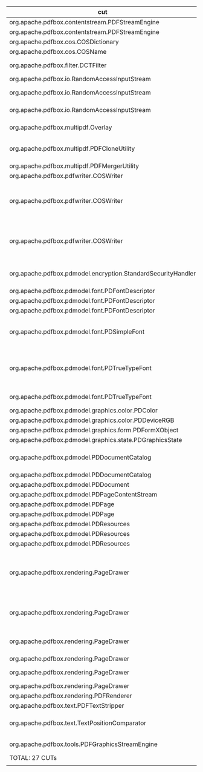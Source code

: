 | cut 	| mut 	| mocked 	| tests 	| oo 	| po 	| co 	| passing 	| failing 	| comments 	| stubs 	|
|---	|---	|---	|---	|---	|---	|---	|---	|---	|---	|---	|
| org.apache.pdfbox.contentstream.PDFStreamEngine 	| addOperator(OperatorProcessor) 	| OperatorProcessor.getName() 	| 6 	| - 	| 3 	| 3 	| 6 	| 0 	| - 	|  	|
| org.apache.pdfbox.contentstream.PDFStreamEngine 	| processPage(PDPage) 	| PDPage.hasContents() 	| 6 	| - 	| 3 	| 3 	| 0 	| 6 	| NPE 	|  	|
| org.apache.pdfbox.cos.COSDictionary 	| containsValue(Object) 	| Map.containsValue(Object) 	| 3 	| 1 	| 1 	| 1 	| 3 	| 0 	| - 	|  	|
| org.apache.pdfbox.cos.COSName 	| writePDF(OutputStream) 	| OutputStream.write 	| 14 	| - 	| 7 	| 7 	| 14 	| 0 	| - 	|  	|
| org.apache.pdfbox.filter.DCTFilter 	| decode(InputStream,OutputStream, COSDictionary,int,DecodeOptions) 	| OutputStream.write(byte[]) 	| 4 	| - 	| 2 	| 2 	| 4 	| 0 	| - 	|  	|
| org.apache.pdfbox.io.RandomAccessInputStream 	| read() 	| RandomAccessRead.eof(), RandomAccessRead.read() 	| 9 	| 3 	| 3 	| 3 	| 9 	| 0 	| - 	|  	|
| org.apache.pdfbox.io.RandomAccessInputStream 	| read(byte[],int,int) 	| RandomAccessRead.eof(), RandomAccessRead.read(byte[],int,int) 	| 15 	| 5 	| 5 	| 5 	| 15 	| 0 	| - 	|  	|
| org.apache.pdfbox.io.RandomAccessInputStream 	| available() 	| RandomAccessRead.length(), RandomAccessRead.getPosition() 	| 12 	| 4 	| 4 	| 4 	| 12 	| 0 	| - 	|  	|
| org.apache.pdfbox.multipdf.Overlay 	| overlay(Map) 	| *** Set.add(Object) *** 	| 2 	| - 	| 1 	| 1 	| 0 	| 2 	| File not found 	|  	|
| org.apache.pdfbox.multipdf.PDFCloneUtility 	| cloneForNewDocument(Object) 	| *** Set.add(Object) *** 	| 2 	| - 	| 1 	| 1 	| 0 	| 2 	| Wanted but not invoked 	|  	|
| org.apache.pdfbox.multipdf.PDFMergerUtility 	| appendDocument(PDDocument,PDDocument) 	| PDDocument.getVersion() 	| 2 	| - 	| 1 	| 1 	| 0 	| 2 	| NPE 	|  	|
| org.apache.pdfbox.pdfwriter.COSWriter 	| visitFromName() 	| COSName.writePDF(OutputStream) 	| 14 	| - 	| 7 	| 7 	| 14 	| 0 	| - 	|  	|
| org.apache.pdfbox.pdfwriter.COSWriter 	| doWriteObject() 	| *** Set.add(Object) *** 	| 14 	| - 	| 7 	| 7 	| 6 PO 	| 8 	| Bad file descriptor, wanted 10 but found 1 	|  	|
| org.apache.pdfbox.pdfwriter.COSWriter 	| close() 	| OutputStream.close() 	| 12 	| - 	| 6 	| 6 	| 1 PO 	| 11 	| Bad file descriptor, wanted 10 but found 1 	|  	|
| org.apache.pdfbox.pdmodel.encryption.StandardSecurityHandler 	| prepareForDecryption(PDEncryption,COSArray, DecryptionMaterial) 	| PDEncryption.isEncryptMetaData() 	| 2 	| - 	| 1 	| 1 	| 0 	| 2 	| Unknown Encryption Revision 0 	|  	|
| org.apache.pdfbox.pdmodel.font.PDFontDescriptor 	| getCapHeight() 	| COSDictionary.getFloat(COSName,float) 	| 3 	| 1 	| 1 	| 1 	| 3 	| 0 	| - 	|  	|
| org.apache.pdfbox.pdmodel.font.PDFontDescriptor 	| setCapHeight(float) 	| COSDictionary.setFloat(COSName,float) 	| 2 	| - 	| 1 	| 1 	| 2 	| 0 	| - 	|  	|
| org.apache.pdfbox.pdmodel.font.PDFontDescriptor 	| setXHeight(float) 	| COSDictionary.setFloat(COSName,float) 	| 2 	| - 	| 1 	| 1 	| 2 	| 0 	| - 	|  	|
| org.apache.pdfbox.pdmodel.font.PDSimpleFont 	| toUnicode(int,GlyphList) 	| Encoding.getName(int) 	| 3 	| 1 	| 1 	| 1 	| 3 	| 0 	| tests fail with *** Set.add *** 	|  	|
| org.apache.pdfbox.pdmodel.font.PDTrueTypeFont 	| codeToGID(int) 	| CmapSubtable.getGlyphId(int), TrueTypeFont.nameToGID(java.lang.String) 	| 6 	| 2 	| 2 	| 2 	| - 	| - 	| corner case: same invocation signature 	|  	|
| org.apache.pdfbox.pdmodel.font.PDTrueTypeFont 	| getWidthFromFont(int) 	| TrueTypeFont.getAdvanceWidth(int), TrueTypeFont.getUnitsPerEm() 	| 3 	| 1 	| 1 	| 1 	| 3 	| 0 	| - 	|  	|
| org.apache.pdfbox.pdmodel.graphics.color.PDColor 	| getComponents() 	| PDColorSpace.getNumberOfComponents() 	| 2 	| - 	| 1 	| 1 	| 2 	| 0 	| - 	|  	|
| org.apache.pdfbox.pdmodel.graphics.color.PDDeviceRGB 	| toRGBImage(WritableRaster) 	| Raster.getWidth(), Raster.getHeight() 	| 2 	| - 	| 1 	| 1 	| 0 	| 2 	| NPE 	|  	|
| org.apache.pdfbox.pdmodel.graphics.form.PDFormXObject 	| setMatrix(AffineTransform) 	| AffineTransform.getMatrix(double[]) 	| 2 	| - 	| 1 	| 1 	| 2 	| 0 	| - 	|  	|
| org.apache.pdfbox.pdmodel.graphics.state.PDGraphicsState 	| intersectClippingPath(Area) 	| Area.intersect(Area) 	| 2 	| - 	| 1 	| 1 	| 0 	| 2 	| NPE 	|  	|
| org.apache.pdfbox.pdmodel.PDDocumentCatalog 	| getAcroForm(PDDocumentFixup) 	| PDDocumentFixup.apply() 	| 4 	| - 	| 2 	| 2 	| 4 	| 0 	| Where is CO and PO 3?! 	|  	|
| org.apache.pdfbox.pdmodel.PDDocumentCatalog 	| getPageMode() 	| COSDictionary.getNameAsString(COSName) 	| 2 	| - 	| 1 	| 1 	| 2 	| 0 	| - 	|  	|
| org.apache.pdfbox.pdmodel.PDDocument 	| importPage(PDPage) 	| PDPage.getRotation() 	| 2 	| - 	| 1 	| 1 	| 0 	| 2 	| NPE 	|  	|
| org.apache.pdfbox.pdmodel.PDPageContentStream 	| setFont(PDFont,float) 	| PDFont.willBeSubset() 	| 2 	| - 	| 1 	| 1 	| 2 	| 0 	| - 	|  	|
| org.apache.pdfbox.pdmodel.PDPage 	| setResources(PDResources) 	| COSDictionary.setItem(COSName,COSObjectable) 	| 6 	| - 	| 3 	| 3 	| 6 	| 0 	| - 	|  	|
| org.apache.pdfbox.pdmodel.PDPage 	| setMediaBox(PDRectangle) 	| COSDictionary.setItem(COSName,COSObjectable) 	| 4 	| - 	| 2 	| 2 	| 4 	| 0 	| - 	|  	|
| org.apache.pdfbox.pdmodel.PDResources 	| getExtGState(COSName) 	| ResourceCache.put(COSObject,PDExtendedGraphicsState) 	| 4 	| - 	| 2 	| 2 	| 4 	| 0 	| - 	|  	|
| org.apache.pdfbox.pdmodel.PDResources 	| getFont(COSName) 	| ResourceCache.put(COSObject,PDFont) 	| 6 	| - 	| 3 	| 3 	| 6 	| 0 	| - 	|  	|
| org.apache.pdfbox.pdmodel.PDResources 	| getXObject(COSName) 	| ResourceCache.put(COSObject,PDXObject) 	| 4 	| - 	| 2 	| 2 	| 4 	| 0 	| - 	|  	|
| org.apache.pdfbox.rendering.PageDrawer 	| appendRectangle(Point2D,Point2D,Point2D,Point2D) 	| Path2D$Float.moveTo(float,float), Path2D$Float.lineTo(float,float), Path2D.closePath(), Point2D.getX(), Point2D.getY() 	| 2 	| - 	| 1 	| 1 	| 0 	| 2 	| wanted but not invoked, error in invocation order 	|  	|
| org.apache.pdfbox.rendering.PageDrawer 	| fillPath(int) 	| Graphics2D.setComposite(Composite), Graphics2D.setPaint(Paint), Path2D.setWindingRule(int), Graphics2D.setRenderingHint(RenderingHints$Key,Object), Graphics2D.fill(Shape), Path2D.reset() 	| 2 	| - 	| 1 	| 1 	| 0 	| 2 	| NPE 	|  	|
| org.apache.pdfbox.rendering.PageDrawer 	| strokePath() 	| Graphics2D.setComposite(Composite), Graphics2D.setPaint(Paint), Graphics2D.setStroke(Stroke), Graphics2D.draw(Shape), Path2D.reset() 	| 2 	| - 	| 1 	| 1 	| 2 	| 0 	| - 	|  	|
| org.apache.pdfbox.rendering.PageDrawer 	| drawImage(PDImage) 	| PDImage.getInterpolate(), PDImage.isStencil() 	| 2 	| - 	| 1 	| 1 	| 0 	| 2 	| NPE 	|  	|
| org.apache.pdfbox.rendering.PageDrawer 	| drawPage(Graphics,PDRectangle) 	| Graphics2D.translate(double,double), Graphics2D.scale(double,double) 	| 2 	| - 	| 1 	| 1 	| - 	| - 	| can't run 	|  	|
| org.apache.pdfbox.rendering.PageDrawer 	| endPath() 	| Path2D.setWindingRule(int), Path2D.reset() 	| 2 	| - 	| 1 	| 1 	| 0 	| 2 	| NPE 	|  	|
| org.apache.pdfbox.rendering.PDFRenderer 	| renderImage(int,float,ImageType,RenderDestination) 	| ImageType.toBufferedImageType() 	| 2 	| - 	| 1 	| 1 	| 2 	| 0 	| - 	|  	|
| org.apache.pdfbox.text.PDFTextStripper 	| processPage(PDPage) 	| PDPage.getRotation() 	| 2 	| - 	| 1 	| 1 	| 0 	| 2 	| NPE 	|  	|
| org.apache.pdfbox.text.TextPositionComparator 	| compare(TextPosition,TextPosition) 	| TextPosition.getDir(), TextPosition.getYDirAdj() 	| 3 	| 1 	| 1 	| 1 	| 2 	| 1 CO 	| wanted 4 times but was once 	|  	|
| org.apache.pdfbox.tools.PDFGraphicsStreamEngine 	| drawImage(PDImage) 	| PDImage.isStencil() 	| 2 	| - 	| 1 	| 1 	| 0 	| 2 	| File not found 	|  	|
| TOTAL: 27 CUTs 	| 44 MUTs 	| 67 mocked methods 	| 199 	| 19 	| 90 	| 90 	| 139/191 	| 52/191 	|  	|  	|
|  	|  	|  	|  	|  	|  	|  	|  	|  	|  	|  	|
